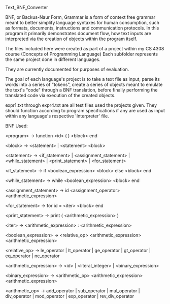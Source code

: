 Text_BNF_Converter

BNF, or Backus-Naur Form, Grammar is a form of context free grammar meant to better simplify language syntaxes for human consumption, 
such as formats, documents, instructions and communication protocols. In this program it primarily demonstrates document flow, how text inputs are interpreted via the creation of objects within the program itself. 

The files included here were created as part of a project within my CS 4308 course (Concepts of Programming Language)
Each subfolder represents the same project done in different languages.

They are currently documented for purposes of evaluation.

The goal of each language's project is to take a text file as input, parse its words into a series of "tokens", 
create a series of objects meant to emulate the text's "code" through a BNF translation, before finally performing
the translated code via execution of the created objects.

expr1.txt through expr4.txt are all test files used the projects given. They should function according to program specifications if any are used as input within any language's respective 'Interpreter' file.

BNF Used:

\<program> -> function \<id> ( ) \<block> end

\<block> -> \<statement> | \<statement> \<block>

  \<statement> -> \<if_statement> | \<assignment_statement> | \<while_statement> | \<print_statement> | \<for_statement>
  
  \<if_statement> -> if \<boolean_expression> \<block> else \<block> end
    
  \<while_statement> -> while \<boolean_expression> \<block> end
    
  \<assignment_statement> -> id \<assignment_operator> \<arithmetic_expression>
    
  \<for_statement> -> for id = \<iter> \<block> end
    
  \<print_statement> -> print ( \<arithmetic_expression> )
    
  \<iter> -> \<arithmetic_expression> : \<arithmetic_expression>
  
  \<boolean_expression> -> \<relative_op> \<arithmetic_expression> \<arithmetic_expression>
  
  \<relative_op> -> le_operator | lt_operator | ge_operator | gt_operator | eq_operator | ne_operator
  
  \<arithmetic_expression> -> \<id> | \<literal_integer> | \<binary_expression>
  
  \<binary_expression> -> \<arithmetic_op> \<arithmetic_expression> \<arithmetic_expression>
  
  \<arithmetic_op> -> add_operator | sub_operator | mul_operator | div_operator | mod_operator | exp_operator | rev_div_operator
